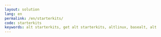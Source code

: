 ```yaml
---
layout: solution
lang: en
permalink: /en/starterkits/
code: starterkits
keywords: alt starterkits, get alt starterkits, altlinux, basealt, alt starterkits distributions, alt distributions, opensource, linux
---
```

